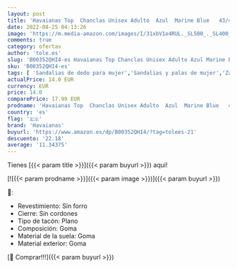 ```yaml
---
layout: post
title: 'Havaianas Top  Chanclas Unisex Adulto  Azul  Marine Blue   43/44 EU'
date: 2022-08-25 04:13:26
image: 'https://m.media-amazon.com/images/I/31xbV1o4RUL._SL500_._SL400_.jpg'
comments: true
category: ofertas
author: 'tole.es'
slug: 'B00352QHI4-es Havaianas Top Chanclas Unisex Adulto Azul Marine Blue...'
sku: 'B00352QHI4-es'
tags: [ 'Sandalias de dedo para mujer','Sandalias y palas de mujer','Zapatos','Zapatos para mujer','Zapatos y complementos','chanclas','havaianas','🇪🇸', ]
actualPrice: 14.0 EUR
currency: EUR
price: 14.0
comparePrice: 17.99 EUR
prodname: 'Havaianas Top  Chanclas Unisex Adulto  Azul  Marine Blue   43/44 EU'
country: 'es'
flag: '🇪🇸'
brand: 'Havaianas'
buyurl: 'https://www.amazon.es/dp/B00352QHI4/?tag=tolees-21'
descuento: '22.18'
average: '11.34375'
---
```


Tienes [{{< param title >}}]({{< param buyurl >}}) aqui!

[![{{< param prodname >}}]({{< param image >}})]({{< param buyurl >}})

🔎:

- Revestimiento: Sin forro
- Cierre: Sin cordones
- Tipo de tacón: Plano
- Composición: Goma
- Material de la suela: Goma
- Material exterior: Goma

[🛒 Comprar!!!]({{< param buyurl >}})
